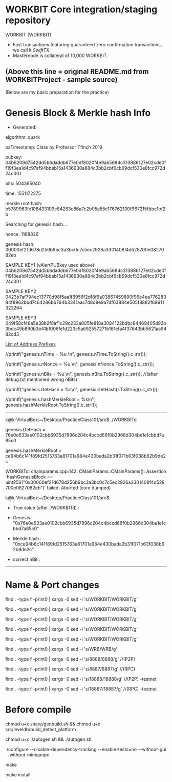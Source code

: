 WORKBIT Core integration/staging repository
=================================================

WORKBIT (WORKBIT)

- Fast transactions featuring guaranteed zero confirmation transactions, we call it _SwiftTX_.
- Masternode is collateral of 10,000 WORKBIT.



(Above this line = original README.md from WORKBITProject - sample source)
------------------------------------------------------------------------------


(Below are my basic preparation for the practice)


Genesis Block & Merkle hash Info
================================

* Generated:

algorithm: quark

pzTimestamp: Class by Professor Tfinch 2019

pubkey: 04b6209d7542dd5b6daddb677e0df8020f4e9ab5684c313886127e02cde0ff19f3ea1d4c97af94bbeb15a1436930a884c3bb2cbf6cb69dcf530e8fcc972d24c001

bits: 504365040

time: 1551172275

merkle root hash: b5789963fe108433109c84283c86a7c2b95a55c176762130f967215fbbe1bf2b

Searching for genesis hash...

nonce: 1168826

genesis hash: 00000ef21d678d256b9bc3a3bc0c7c5ec2926a3301408f4d528700e0827082eb


SAMPLE KEY1 (vAlertPUBkey used above)
04b6209d7542dd5b6daddb677e0df8020f4e9ab5684c313886127e02cde0ff19f3ea1d4c97af94bbeb15a1436930a884c3bb2cbf6cb69dcf530e8fcc972d24c001

SAMPLE KEY2 
0423b7af794ec13770d98f5aa1f3956f2df8f6a03867459890f96e4ea77628384f8962bbd7c64286b6794b3341aac7d8d8e9a7df63884e505f8882f69911322264

SAMPLE KEY3
049f58cf48a5e38b2f8af1c29c233a805fe818a3084122bdbc84469405d92b3bdc49b890b3e41bf006fe1d223c5a692557271b161efa4f37643bb5621aa9482cd3


[List of Address Prefixes](https://en.bitcoin.it/wiki/List_of_address_prefixes)


//printf("genesis.nTime = %u \n", genesis.nTime.ToString().c_str());

//printf("genesis.nNonce = %u \n", genesis.nNonce.ToString().c_str());

//printf("genesis.nBits = %u \n", genesis.nBits.ToString().c_str());   //(after debug.txt mentioned wrong nBits)

//printf("genesis.GetHash = %s\n", genesis.GetHash().ToString().c_str());

//printf("genesis.hashMerkleRoot = %s\n", genesis.hashMerkleRoot.ToString().c_str());

----------------------------------------------------------------------------------

k@k-VirtualBox:~/Desktop/PracticeClass101/src$ ./WORKBITd

genesis.GetHash = 76e0e633ae0102cbb6935d7896c204c4bccd66f0b2966d304be1e1cbbd7a85c0

genesis.hashMerkleRoot = ce94b6c141f89fd2515763a81701a984e430bada2b31f071b63f038b62b9de2c

WORKBITd: chainparams.cpp:142: CMainParams::CMainParams(): Assertion `hashGenesisBlock == uint256("0x00000ef21d678d256b9bc3a3bc0c7c5ec2926a3301408f4d528700e0827082eb")' failed.
Aborted (core dumped)

k@k-VirtualBox:~/Desktop/PracticeClass101/src$ 


* True value (after ./WORKBITd) :

- Genesis : "0x76e0e633ae0102cbb6935d7896c204c4bccd66f0b2966d304be1e1cbbd7a85c0"

- Merkle hash : "0xce94b6c141f89fd2515763a81701a984e430bada2b31f071b63f038b62b9de2c"

- correct nBit : 


----------------------------------------------------------------------------------

Name & Port changes
===================

find . -type f -print0 | xargs -0 sed -i 's/WORKBIT/WORKBIT/g'

find . -type f -print0 | xargs -0 sed -i 's/WORKBIT/WORKBIT/g'

find . -type f -print0 | xargs -0 sed -i 's/WORKBIT/WORKBIT/g'

find . -type f -print0 | xargs -0 sed -i 's/WORKBIT/WORKBIT/g'

find . -type f -print0 | xargs -0 sed -i 's/WORKBIT/WORKBIT/g'

find . -type f -print0 | xargs -0 sed -i 's/WRB/WRB/g'

find . -type f -print0 | xargs -0 sed -i 's/8888/8888/g'  //(P2P)

find . -type f -print0 | xargs -0 sed -i 's/8887/8887/g'  //(RPC)

find . -type f -print0 | xargs -0 sed -i 's/18888/18888/g'  //(P2P) -testnet

find . -type f -print0 | xargs -0 sed -i 's/18887/18887/g'  //(RPC) -testnet


Before compile
==============

chmod u+x share/genbuild.sh && chmod u+x src/leveldb/build_detect_platform

chmod u+x ./autogen.sh && ./autogen.sh

./configure --disable-dependency-tracking --enable-tests=no --without-gui --without-miniupnpc

make

make install

